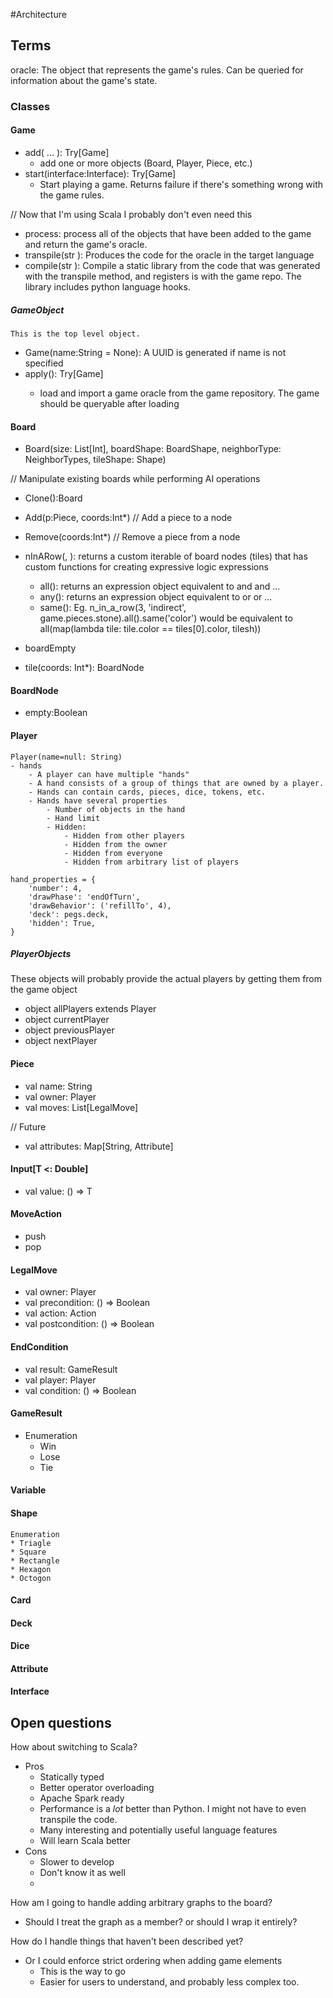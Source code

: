 #Architecture

## Terms
oracle: The object that represents the game's rules. Can be queried for information about the game's state. 

### Classes
#### Game
- add( ... ): Try[Game]
    - add one or more objects (Board, Player, Piece, etc.)
- start(interface:Interface): Try[Game]
    - Start playing a game. Returns failure if there's something wrong with the game rules.

// Now that I'm using Scala I probably don't even need this
- process: process all of the objects that have been added to the game and return the game's oracle.
- transpile(str <target language>): Produces the code for the oracle in the target language
- compile(str <compiler command>): Compile a static library from the code that was generated with the transpile method, and registers is with the game repo. The library includes python language hooks.


##### GameObject
    This is the top level object.
- Game(name:String = None): A UUID is generated if name is not specified
- apply(<game id>): Try[Game]
    - load and import a game oracle from the game repository. The game should be queryable after loading


#### Board
- Board(size: List[Int], boardShape: BoardShape, neighborType: NeighborTypes, tileShape: Shape)

// Manipulate existing boards while performing AI operations
- Clone():Board
- Add(p:Piece, coords:Int*) // Add a piece to a node
- Remove(coords:Int*) // Remove a piece from a node 

- nInARow(<run length>, <neighbor type> <piece>): returns a custom iterable of board nodes (tiles) that has custom functions for creating expressive logic expressions 
    - all(): returns an expression object equivalent to <expr> and <expr> and <expr> ...
    - any(): returns an expression object equivalent to <expr> or <expr> or <expr> ...
    - same(<attribute name>): Eg. n_in_a_row(3, 'indirect', game.pieces.stone).all().same('color') would be equivalent to
        all(map(lambda tile: tile.color == tiles[0].color, tilesh))
- boardEmpty
- tile(coords: Int*): BoardNode


#### BoardNode
- empty:Boolean


#### Player
    Player(name=null: String)
    - hands
        - A player can have multiple "hands"
        - A hand consists of a group of things that are owned by a player.
        - Hands can contain cards, pieces, dice, tokens, etc.
        - Hands have several properties
            - Number of objects in the hand
            - Hand limit
            - Hidden:
                - Hidden from other players
                - Hidden from the owner
                - Hidden from everyone
                - Hidden from arbitrary list of players

    hand_properties = {
        'number': 4, 
        'drawPhase': 'endOfTurn', 
        'drawBehavior': ('refillTo', 4), 
        'deck': pegs.deck, 
        'hidden': True,
    }

##### PlayerObjects
These objects will probably provide the actual players by getting them from the game object
- object allPlayers extends Player
- object currentPlayer
- object previousPlayer
- object nextPlayer

    
#### Piece
- val name: String
- val owner: Player
- val moves: List[LegalMove]

// Future
- val attributes: Map[String, Attribute]

#### Input[T <: Double]
- val value: () => T

#### MoveAction
- push
- pop

#### LegalMove
- val owner: Player
- val precondition: () => Boolean
- val action: Action
- val postcondition: () => Boolean

#### EndCondition
- val result: GameResult
- val player: Player
- val condition: () => Boolean

#### GameResult
- Enumeration
    * Win
    * Lose
    * Tie


#### Variable

#### Shape
    Enumeration
    * Triagle
    * Square
    * Rectangle
    * Hexagon
    * Octogon

#### Card

#### Deck

#### Dice

#### Attribute

#### Interface

## Open questions

How about switching to Scala?
 - Pros
    - Statically typed
    - Better operator overloading
    - Apache Spark ready
    - Performance is a *lot* better than Python. I might not have to even transpile the code.
    - Many interesting and potentially useful language features
    - Will learn Scala better   
 - Cons
   - Slower to develop
   - Don't know it as well
   - 

How am I going to handle adding arbitrary graphs to the board?
 * Should I treat the graph as a member? or should I wrap it entirely?

How do I handle things that haven't been described yet?
 * Or I could enforce strict ordering when adding game elements
     * This is the way to go
     * Easier for users to understand, and probably less complex too.


